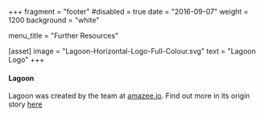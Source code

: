 +++
fragment = "footer"
#disabled = true
date = "2016-09-07"
weight = 1200
background = "white"

menu_title = "Further Resources"

[asset]
  image = "Lagoon-Horizontal-Logo-Full-Colour.svg"
  text = "Lagoon Logo"
+++

#### Lagoon

Lagoon was created by the team at [amazee.io](https://www.amazee.io). Find out more in its origin story [here](https://www.amazee.io/blog/post/introducing-lagoon-amazee-io-s-fully-open-source-docker-in-production-system)
